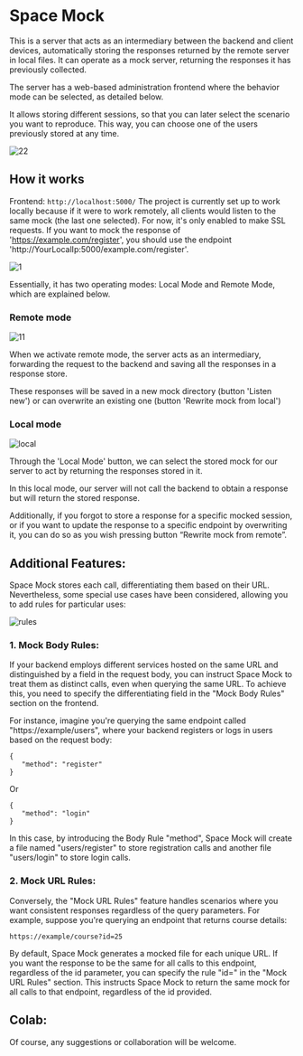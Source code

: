 # Space Mock

This is a server that acts as an intermediary between the backend and client devices, automatically storing the responses returned by the remote server in local files. It can operate as a mock server, returning the responses it has previously collected.

The server has a web-based administration frontend where the behavior mode can be selected, as detailed below.

It allows storing different sessions, so that you can later select the scenario you want to reproduce. This way, you can choose one of the users previously stored at any time.

![22](https://github.com/bernatdelgado87/KtorMocker/assets/52576076/bf3c8e73-01c9-48ba-8d63-4a676b890a75)

## How it works

Frontend: `http://localhost:5000/`
The project is currently set up to work locally because if it were to work remotely, all clients would listen to the same mock (the last one selected).
For now, it's only enabled to make SSL requests. If you want to mock the response of 'https://example.com/register', you should use the endpoint 'http://YourLocalIp:5000/example.com/register'.

![1](https://github.com/bernatdelgado87/KtorMocker/assets/52576076/256ed6d6-2350-471e-a0a0-dbb302a60fa9)


Essentially, it has two operating modes:
Local Mode and Remote Mode, which are explained below.

### Remote mode

![11](https://github.com/bernatdelgado87/KtorMocker/assets/52576076/8200b1d9-000d-49a7-a135-f261b4a27109)

When we activate remote mode, the server acts as an intermediary, forwarding the request to the backend and saving all the responses in a response store.

These responses will be saved in a new mock directory (button 'Listen new') or can overwrite an existing one (button 'Rewrite mock from local')


### Local mode

![local](https://github.com/bernatdelgado87/KtorMocker/assets/52576076/54a6cf89-b844-4108-a72f-a371d31e67b8)

Through the 'Local Mode' button, we can select the stored mock for our server to act by returning the responses stored in it.

In this local mode, our server will not call the backend to obtain a response but will return the stored response.

Additionally, if you forgot to store a response for a specific mocked session, or if you want to update the response to a specific endpoint by overwriting it, you can do so as you wish pressing button “Rewrite mock from remote”.

## Additional Features:

Space Mock stores each call, differentiating them based on their URL. Nevertheless, some special use cases have been considered, allowing you to add rules for particular uses:

![rules](https://github.com/bernatdelgado87/KtorMocker/assets/52576076/b463f516-4cf7-425f-96a4-c58bbbf7f9c9)


### 1. Mock Body Rules:

If your backend employs different services hosted on the same URL and distinguished by a field in the request body, you can instruct Space Mock to treat them as distinct calls, even when querying the same URL. To achieve this, you need to specify the differentiating field in the "Mock Body Rules" section on the frontend.

For instance, imagine you're querying the same endpoint called "https://example/users", where your backend registers or logs in users based on the request body:
```
{
   "method": "register"
}

```
Or
```
{
   "method": "login"
}

```
In this case, by introducing the Body Rule "method", Space Mock will create a file named "users/register" to store registration calls and another file "users/login" to store login calls.

### 2. Mock URL Rules:

Conversely, the "Mock URL Rules" feature handles scenarios where you want consistent responses regardless of the query parameters. For example, suppose you're querying an endpoint that returns course details:

`https://example/course?id=25`

By default, Space Mock generates a mocked file for each unique URL. If you want the response to be the same for all calls to this endpoint, regardless of the id parameter, you can specify the rule "id=" in the "Mock URL Rules" section. This instructs Space Mock to return the same mock for all calls to that endpoint, regardless of the id provided.

## Colab:

Of course, any suggestions or collaboration will be welcome.

